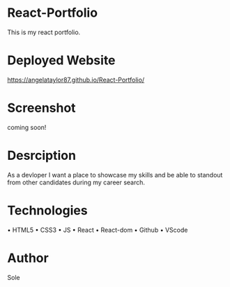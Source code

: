 # React-Portfolio
This is my react portfolio.

# Deployed Website
 https://angelataylor87.github.io/React-Portfolio/

# Screenshot
coming soon!

# Desrciption 
 As a devloper I want a place to showcase my skills and be able to standout from other candidates during my career search. 

# Technologies
• HTML5
• CSS3
• JS
• React
• React-dom
• Github
• VScode

# Author
 Sole